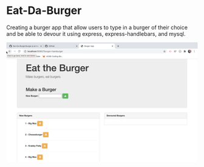 # Eat-Da-Burger
Creating a burger app that allow users to type in a burger of their choice and be able to devour it using express, express-handlebars, and mysql.

![](public/assets/burger.png)